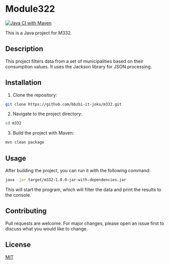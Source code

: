# Module322

[![Java CI with Maven](https://github.com/bbzbl-it-joku/Module322/actions/workflows/maven.yml/badge.svg)](https://github.com/bbzbl-it-joku/Module322/actions/workflows/maven.yml)

This is a Java project for M332.

## Description

This project filters data from a set of municipalities based on their consumption values. It uses the Jackson library for JSON processing.

## Installation

1. Clone the repository:

```bash
git clone https://github.com/bbzbi-it-joku/m332.git
```

2. Navigate to the project directory:

```bash
cd m332
```

3. Build the project with Maven:

```bash
mvn clean package
```

## Usage

After building the project, you can run it with the following command:

```bash
java -jar target/m332-1.0.0-jar-with-dependencies.jar
```

This will start the program, which will filter the data and print the results to the console.

## Contributing

Pull requests are welcome. For major changes, please open an issue first to discuss what you would like to change.

## License

[MIT](https://choosealicense.com/licenses/mit/)
